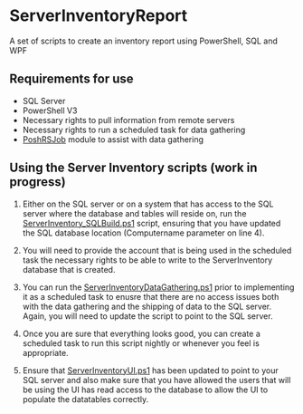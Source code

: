 # ServerInventoryReport
A set of scripts to create an inventory report using PowerShell, SQL and WPF

## Requirements for use
* SQL Server
* PowerShell V3
* Necessary rights to pull information from remote servers
* Necessary rights to run a scheduled task for data gathering
* [PoshRSJob](https://github.com/proxb/PoshRSJob) module to assist with data gathering

## Using the Server Inventory scripts (work in progress)
1. Either on the SQL server or on a system that has access to the SQL server where the database and tables will reside on, run the [ServerInventory_SQLBuild.ps1](https://github.com/proxb/ServerInventoryReport/blob/master/ServerInventory_SQLBuild.ps1) script, ensuring that you have updated the SQL database location (Computername parameter on line 4).

2. You will need to provide the account that is being used in the scheduled task the necessary rights to be able to write to the ServerInventory database that is created.

3. You can run the [ServerInventoryDataGathering.ps1](https://github.com/proxb/ServerInventoryReport/blob/master/ServerInventoryDataGathering.ps1) prior to implementing it as a scheduled task to enusre that there are no access issues both with the data gathering and the shipping of data to the SQL server. Again, you will need to update the script to point to the SQL server.

4. Once you are sure that everything looks good, you can create a scheduled task to run this script nightly or whenever you feel is appropriate.

5. Ensure that [ServerInventoryUI.ps1](https://github.com/proxb/ServerInventoryReport/blob/master/ServerInventoryUI.ps1) has been updated to point to your SQL server and also make sure that you have allowed the users that will be using the UI has read access to the database to allow the UI to populate the datatables correctly.
